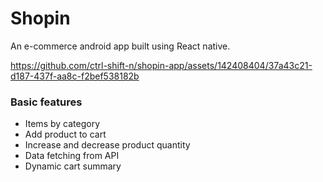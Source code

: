 # Shopin

An e-commerce android app built using React native.

https://github.com/ctrl-shift-n/shopin-app/assets/142408404/37a43c21-d187-437f-aa8c-f2bef538182b

### Basic features
- Items by category
- Add product to cart 
- Increase and decrease product quantity
- Data fetching from API 
- Dynamic cart summary

